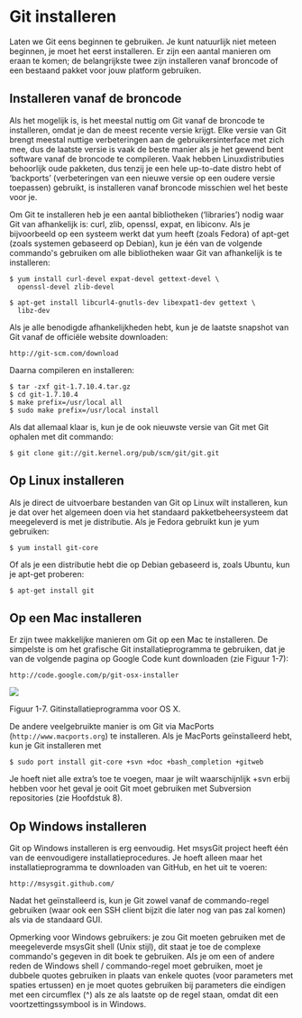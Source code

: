 # Git installeren

Laten we Git eens beginnen te gebruiken. Je kunt natuurlijk niet meteen beginnen, je moet het eerst installeren. Er zijn een aantal manieren om eraan te komen; de belangrijkste twee zijn installeren vanaf broncode of een bestaand pakket voor jouw platform gebruiken.

## Installeren vanaf de broncode

Als het mogelijk is, is het meestal nuttig om Git vanaf de broncode te installeren, omdat je dan de meest recente versie krijgt. Elke versie van Git brengt meestal nuttige verbeteringen aan de gebruikersinterface met zich mee, dus de laatste versie is vaak de beste manier als je het gewend bent software vanaf de broncode te compileren. Vaak hebben Linuxdistributies behoorlijk oude pakketen, dus tenzij je een hele up-to-date distro hebt of ‘backports’ (verbeteringen van een nieuwe versie op een oudere versie toepassen) gebruikt, is installeren vanaf broncode misschien wel het beste voor je.

Om Git te installeren heb je een aantal bibliotheken (‘libraries’) nodig waar Git van afhankelijk is: curl, zlib, openssl, expat, en libiconv. Als je bijvoorbeeld op een systeem werkt dat yum heeft (zoals Fedora) of apt-get (zoals systemen gebaseerd op Debian), kun je één van de volgende commando's gebruiken om alle bibliotheken waar Git van afhankelijk is te installeren:

	$ yum install curl-devel expat-devel gettext-devel \
	  openssl-devel zlib-devel

	$ apt-get install libcurl4-gnutls-dev libexpat1-dev gettext \
	  libz-dev

Als je alle benodigde afhankelijkheden hebt, kun je de laatste snapshot van Git vanaf de officiële website downloaden:

	http://git-scm.com/download

Daarna compileren en installeren:

	$ tar -zxf git-1.7.10.4.tar.gz
	$ cd git-1.7.10.4
	$ make prefix=/usr/local all
	$ sudo make prefix=/usr/local install

Als dat allemaal klaar is, kun je de ook nieuwste versie van Git met Git ophalen met dit commando:

	$ git clone git://git.kernel.org/pub/scm/git/git.git

## Op Linux installeren

Als je direct de uitvoerbare bestanden van Git op Linux wilt installeren, kun je dat over het algemeen doen via het standaard pakketbeheersysteem dat meegeleverd is met je distributie. Als je Fedora gebruikt kun je yum gebruiken:

	$ yum install git-core

Of als je een distributie hebt die op Debian gebaseerd is, zoals Ubuntu, kun je apt-get proberen:

	$ apt-get install git

## Op een Mac installeren

Er zijn twee makkelijke manieren om Git op een Mac te installeren. De simpelste is om het grafische Git installatieprogramma te gebruiken, dat je van de volgende pagina op Google Code kunt downloaden (zie Figuur 1-7):

	http://code.google.com/p/git-osx-installer


![](http://git-scm.com/figures/18333fig0107-tn.png)

Figuur 1-7. Gitinstallatieprogramma voor OS X.

De andere veelgebruikte manier is om Git via MacPorts (`http://www.macports.org`) te installeren. Als je MacPorts geïnstalleerd hebt, kun je Git installeren met

	$ sudo port install git-core +svn +doc +bash_completion +gitweb

Je hoeft niet alle extra’s toe te voegen, maar je wilt waarschijnlijk +svn erbij hebben voor het geval je ooit Git moet gebruiken met Subversion repositories (zie Hoofdstuk 8).

## Op Windows installeren

Git op Windows installeren is erg eenvoudig. Het msysGit project heeft één van de eenvoudigere installatieprocedures. Je hoeft alleen maar het installatieprogramma te downloaden van GitHub, en het uit te voeren:

	http://msysgit.github.com/

Nadat het geïnstalleerd is, kun je Git zowel vanaf de commando-regel gebruiken (waar ook een SSH client bijzit die later nog van pas zal komen) als via de standaard GUI.

Opmerking voor Windows gebruikers: je zou Git moeten gebruiken met de meegeleverde msysGit shell (Unix stijl), dit staat je toe de complexe commando's gegeven in dit boek te gebruiken. Als je om een of andere reden de Windows shell / commando-regel moet gebruiken, moet je dubbele quotes gebruiken in plaats van enkele quotes (voor parameters met spaties ertussen) en je moet quotes gebruiken bij parameters die eindigen met een circumflex (^) als ze als laatste op de regel staan, omdat dit een voortzettingssymbool is in Windows.
